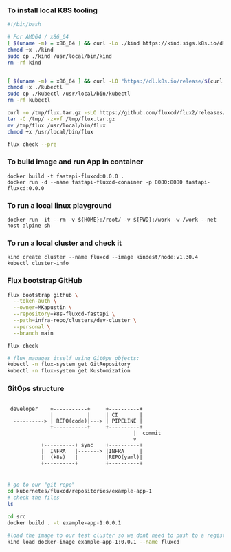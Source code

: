 ### To install local K8S tooling
```bash
#!/bin/bash

# For AMD64 / x86_64
[ $(uname -m) = x86_64 ] && curl -Lo ./kind https://kind.sigs.k8s.io/dl/v0.24.0/kind-linux-amd64
chmod +x ./kind
sudo cp ./kind /usr/local/bin/kind
rm -rf kind
```

```bash

[ $(uname -m) = x86_64 ] && curl -LO "https://dl.k8s.io/release/$(curl -L -s https://dl.k8s.io/release/stable.txt)/bin/linux/amd64/kubectl"
chmod +x ./kubectl
sudo cp ./kubectl /usr/local/bin/kubectl
rm -rf kubectl
```


```bash
curl -o /tmp/flux.tar.gz -sLO https://github.com/fluxcd/flux2/releases/download/v2.3.0/flux_2.3.0_linux_amd64.tar.gz
tar -C /tmp/ -zxvf /tmp/flux.tar.gz
mv /tmp/flux /usr/local/bin/flux
chmod +x /usr/local/bin/flux

flux check --pre
```

### To build image and run App in container
```
docker build -t fastapi-fluxcd:0.0.0 .
docker run -d --name fastapi-fluxcd-conainer -p 8080:8080 fastapi-fluxcd:0.0.0
```


### To run a local linux playground
```docker run -it --rm -v ${HOME}:/root/ -v ${PWD}:/work -w /work --net host alpine sh```


### To run a local cluster and check it
```
kind create cluster --name fluxcd --image kindest/node:v1.30.4
kubectl cluster-info
```


### Flux bootstrap GitHub
```bash
flux bootstrap github \
  --token-auth \
  --owner=MKapustin \
  --repository=k8s-fluxcd-fastapi \
  --path=infra-repo/clusters/dev-cluster \
  --personal \
  --branch main

flux check

# flux manages itself using GitOps objects:
kubectl -n flux-system get GitRepository
kubectl -n flux-system get Kustomization
```


### GitOps structure
                                                    
```
                                                    
 developer    +-----------+     +----------+           
              |           |     | CI       |           
  ----------> | REPO(code)|---> | PIPELINE |           
              +-----------+     +----------+           
                                         |  commit     
                                         v             
           +----------+ sync    +----------+           
           |  INFRA   |-------> |INFRA     |           
           |  (k8s)   |         |REPO(yaml)|           
           +----------+         +----------+           
                                                            
```                                          


###
```bash
# go to our "git repo"
cd kubernetes/fluxcd/repositories/example-app-1
# check the files
ls

cd src
docker build . -t example-app-1:0.0.1

#load the image to our test cluster so we dont need to push to a registry
kind load docker-image example-app-1:0.0.1 --name fluxcd 
```


###
